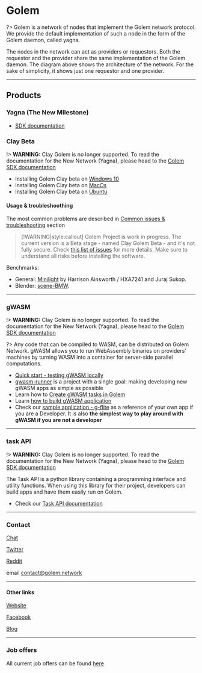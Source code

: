 # Golem

<!-- [![Buildbot](https://buildbot.lwan.ws/img/MN1w5S/buildpackage_linux)](https://buildbot.golem.network/buildbot/#/builders/buildpackage_linux)
[![Buildbot](https://shield.lwan.ws/img/MN1w5S/buildpackage_macOS)](https://buildbot.golem.network/buildbot/#/builders/buildpackage_macOS)
[![Buildbot](https://shield.lwan.ws/img/MN1w5S/buildpackage_windows)](https://buildbot.golem.network/buildbot/#/builders/buildpackage_windows)
[![codecov](https://codecov.io/gh/golemfactory/golem/branch/develop/graph/badge.svg)](https://codecov.io/gh/golemfactory/golem) -->

?> Golem is a network of nodes that implement the Golem network protocol. We provide the default implementation of such a node in the form of the Golem daemon, called yagna.

The nodes in the network can act as providers or requestors. Both the requestor and the provider share the same implementation of the Golem daemon.
The diagram above shows the architecture of the network. For the sake of simplicity, it shows just one requestor and one provider.


---

## Products

### Yagna (The New Milestone)

* [SDK documentation](https://handbook.golem.network)

### Clay Beta

!> **WARNING:** Clay Golem is no longer supported. To read the documentation for the New Network (Yagna), please head to the [Golem SDK documentation](https://handbook.golem.network)

* Installing Golem Clay beta on [Windows 10](Products/Clay-Beta/Installation?id=windows-quick-install)
* Installing Golem Clay beta on [MacOs](Products/Clay-Beta/Installation?id=macos-quick-install)
* Installing Golem Clay beta on [Ubuntu](Products/Clay-Beta/Installation?id=ubuntu-quick-install)

#### Usage & troubleshoothing

The most common problems are described in [Common issues & troubleshooting](Products/Clay-Beta/Issues-&-Troubleshooting) section

>[!WARNING|style:callout]
Golem Project is work in progress. The current version is a Beta stage -  named Clay Golem Beta - and it's not fully secure. 
>Check [this list of issues](https://github.com/golemfactory/golem/labels/security) for more details. 
>Make sure to understand all risks before installing the software.

Benchmarks:
* General: [Minilight](http://www.hxa.name/minilight) by Harrison Ainsworth / HXA7241 and Juraj Sukop.
* Blender: [scene-BMW](https://www.blender.org/download/demo-files/).
---

### gWASM

!> **WARNING:** Clay Golem is no longer supported. To read the documentation for the New Network (Yagna), please head to the [Golem SDK documentation](https://handbook.golem.network)

?> Any code that can be compiled to WASM, can be distributed on Golem Network. gWASM allows you to run WebAssembly binaries on providers’ machines by turning WASM into a container for server-side parallel computations.

* [Quick start - testing gWASM locally](Products/gWASM/Quick-start)
* [gwasm-runner](Products/gWASM/gWASM-applications?id=gwasm-runner) is a project with a single goal: making developing new gWASM apps as simple as possible
* Learn how to [Create gWASM tasks in Golem](Products/gWASM/gWASM-tasks)
* Learn [how to build gWASM application](Products/gWASM/Building-gWASM-applications)
* Check our [sample application - g-flite](Products/gWASM/Sample-application) as a reference of your own app if you are a Developer. It is also **the simplest way to play around with gWASM if you are not a developer**

---

### task API

!> **WARNING:** Clay Golem is no longer supported. To read the documentation for the New Network (Yagna), please head to the [Golem SDK documentation](https://handbook.golem.network)

The Task API is a python library containing a programming interface and utility functions. When using this library for their project, developers can build apps and have them easily run on Golem.

* Check our [Task API documentation](https://taskapi.docs.golem.network/)

---

### Contact  

[Chat](https://chat.golem.network)

[Twitter](https://twitter.com/golemproject)

[Reddit](https://www.reddit.com/r/GolemProject/)

email contact@golem.network

---

#### Other links

[Website](https://golem.network)

[Facebook](https://www.facebook.com/golemproject)

[Blog](https://blog.golemproject.net/)

---

### Job offers

All current job offers can be found [here](https://golem.network/careers/)

